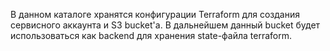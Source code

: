 В данном каталоге хранятся конфигурации Terraform для создания сервисного аккаунта и S3 bucket'a.
В дальнейшем данный bucket будет использоваться как backend для хранения state-файла terraform.
